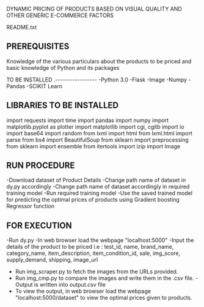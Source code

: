 DYNAMIC PRICING OF PRODUCTS BASED ON VISUAL QUALITY AND OTHER GENERIC E-COMMERCE FACTORS

README.txt

PREREQUISITES
--------------
Knowledge of the various particulars about the products to be priced and basic knowledge of Python and its packages

TO BE INSTALLED
.-----------------
-Python 3.0
-Flask
-Image
-Numpy
-Pandas
-SCIKIT Learn

LIBRARIES TO BE INSTALLED
-----------------------------
import requests
import time
import pandas 
import numpy 
import matplotlib.pyplot as plotter
import matplotlib
import cgi, cgitb 
import io
import base64
import random
from lxml import html
from lxml.html import parse
from bs4 import BeautifulSoup
from sklearn import preprocessing
from sklearn import ensemble
from itertools import izip
import Image


RUN PROCEDURE
------------------
-Download dataset of Product Details
-Change path name of dataset in dy.py accordingly
-Change path name of dataset accordingly in required training model 
-Run required training model 
-Use the saved trained model for predicting the optimal prices of products using Gradient boosting Regressor function

FOR EXECUTION
-----------------
-Run dy.py
-In web browser load the webpage "localhost:5000"
-Input the details of the product to be priced i.e : test_id, name, brand_name, category_name, item_description, item_condition_id, sale, img_score, supply_demand, shipping, image_url
- Run img_scraper.py to fetch the images from the URLs provided.
- Run img_cmp.py to compare the images and write them in the .csv file.
-Output is written into output.csv file
- To view the output, in web browser load the webpage "localhost:5000/dataset" to view the optimal prices given to products. 
